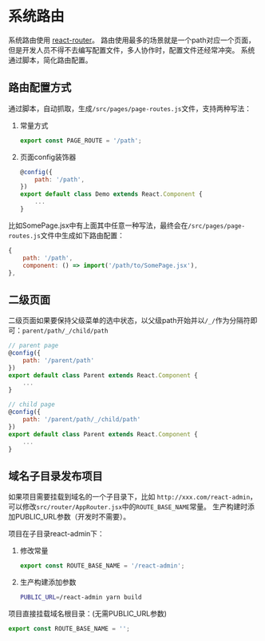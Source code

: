 # 系统路由
系统路由使用 [react-router](https://reacttraining.com/react-router/web/guides/quick-start)。
路由使用最多的场景就是一个path对应一个页面，但是开发人员不得不去编写配置文件，多人协作时，配置文件还经常冲突。
系统通过脚本，简化路由配置。

## 路由配置方式
通过脚本，自动抓取，生成`/src/pages/page-routes.js`文件，支持两种写法：

1. 常量方式
    ```js
    export const PAGE_ROUTE = '/path';
    ```
1. 页面config装饰器
    ```js
    @config({
        path: '/path',
    })
    export default class Demo extends React.Component {
        ...
    }
    ```

比如SomePage.jsx中有上面其中任意一种写法，最终会在`/src/pages/page-routes.js`文件中生成如下路由配置：
```js
{
    path: '/path',
    component: () => import('/path/to/SomePage.jsx'),
},
```

## 二级页面
    
二级页面如果要保持父级菜单的选中状态，以父级path开始并以`/_/`作为分隔符即可：`parent/path/_/child/path`

```js
// parent page 
@config({
    path: '/parent/path'
})
export default class Parent extends React.Component {
    ...
}

// child page
@config({
    path: '/parent/path/_/child/path'
})
export default class Parent extends React.Component {
    ...
}
```

## 域名子目录发布项目
如果项目需要挂载到域名的一个子目录下，比如 `http://xxx.com/react-admin`，
可以修改`src/router/AppRouter.jsx`中的`ROUTE_BASE_NAME`常量。
生产构建时添加PUBLIC_URL参数（开发时不需要）。

项目在子目录react-admin下：
1. 修改常量
    ```js
    export const ROUTE_BASE_NAME = '/react-admin';
    ```
1. 生产构建添加参数
    ```bash
    PUBLIC_URL=/react-admin yarn build
    ```

项目直接挂载域名根目录：(无需PUBLIC_URL参数)
```js
export const ROUTE_BASE_NAME = '';
```

